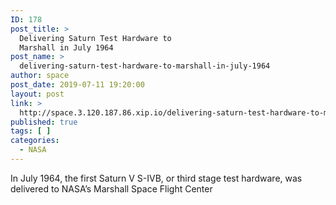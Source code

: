 ```yaml
---
ID: 178
post_title: >
  Delivering Saturn Test Hardware to
  Marshall in July 1964
post_name: >
  delivering-saturn-test-hardware-to-marshall-in-july-1964
author: space
post_date: 2019-07-11 19:20:00
layout: post
link: >
  http://space.3.120.187.86.xip.io/delivering-saturn-test-hardware-to-marshall-in-july-1964
published: true
tags: [ ]
categories:
  - NASA
---
```

In July 1964, the first Saturn V S-IVB, or third stage test hardware, was delivered to NASA’s Marshall Space Flight Center 